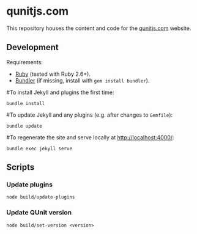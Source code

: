 # qunitjs.com

This repository houses the content and code for the [qunitjs.com](https://qunitjs.com/) website.

## Development

Requirements:

* [Ruby](https://www.ruby-lang.org/) (tested with Ruby 2.6+).
* [Bundler](https://bundler.io/) (if missing, install with `gem install bundler`).

#To install Jekyll and plugins the first time:

```shell
bundle install
```

#To update Jekyll and any plugins (e.g. after changes to `Gemfile`):

```shell
bundle update
```

#To regenerate the site and serve locally at <http://localhost:4000/>:

```shell
bundle exec jekyll serve
```

## Scripts

### Update plugins

```shell
node build/update-plugins
```

### Update QUnit version

```shell
node build/set-version <version>
```
